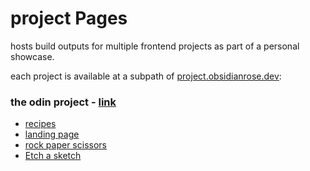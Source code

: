 # project Pages

hosts build outputs for multiple frontend projects as part of a personal showcase.

each project is available at a subpath of [project.obsidianrose.dev](https://project.obsidianrose.dev):

### the odin project - [link](https://www.theodinproject.com)
- [recipes](https://project.obsidianrose.dev/odin-recipes)
- [landing page](https://project.obsidianrose.dev/odin-landing-page)
- [rock paper scissors](https://project.obsidianrose.dev/odin-rock-paper-scissors)
- [Etch a sketch](https://github.com/obsidian7673/odin-sketch-pad)
